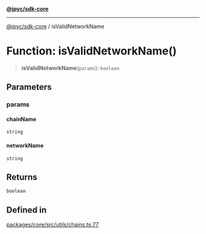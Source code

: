 [**@jpyc/sdk-core**](../README.md)

---

[@jpyc/sdk-core](../globals.md) / isValidNetworkName

# Function: isValidNetworkName()

> **isValidNetworkName**(`params`): `boolean`

## Parameters

### params

#### chainName

`string`

#### networkName

`string`

## Returns

`boolean`

## Defined in

[packages/core/src/utils/chains.ts:77](https://github.com/jcam1/sdks/blob/d7b0b75bf0a43a1290dddb92ba9a24223892592b/packages/core/src/utils/chains.ts#L77)
